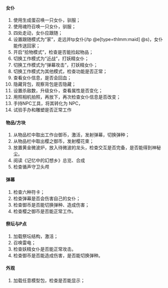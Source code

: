 #### 女仆
1. 使用生成蛋召唤一只女仆，驯服；
2. 使用魂符召唤一只女仆，驯服；
3. 四处走动，女仆应跟随；
4. 设置跟随模式为“家”，走远并tp女仆(/tp @e[type=thlmm:maid] @s)，女仆能传送回家；
5. 开启“拾物模式”，检查是否能捡起物品；
6. 切换工作模式为“近战”，打妖精女仆；
7. 切换工作模式为“弹幕攻击”，打妖精女仆；
8. 切换工作模式为其他模式，检查功能是否正常；
9. 查看女仆信息，是否会回血；
10. 隐藏背包，观察背包是否隐藏；
11. 设置杀敌数，升级女仆，查看属性是否变化；
12. 用照相机拍照，再放下，再次检查女仆信息是否改变；
13. 手持NPC工具，将其转化为 NPC，
14. 试验手办和雕塑是否正常工作

#### 物品/方块

1. 从物品栏中取出工作台御币，激活，发射弹幕，切换弹种；
2. 从物品栏中取出樱之御币，发射樱花束；
3. 放置黄金微波炉，放入待微波的龙头，检查交互是否完备，是否能得到神秘尘。
4. 阅读《记忆中的幻想乡》总览、合成
5. 检查循声守卫头颅


#### 弹幕

1. 检查六种符卡；
2. 检查弹幕是否会伤害自己的女仆；
3. 检查御币是否能切换弹种、造成伤害；
4. 检查樱之御币是否能正常工作。


#### 祭坛与P点

1. 加载祭坛结构，激活；
2. 召唤雷电；
3. 检查妖精女仆是否能正常攻击。
4. 检查御币是否能造成伤害，是否能切换弹种。
   
#### 外观

1. 加载任意模型包，检查是否能显示；
